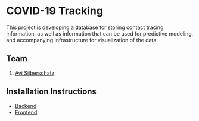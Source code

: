 # COVID-19 Tracking

This project is developing a database for storing contact tracing information, as well as information that can be used for predictive modeling, and accompanying infrastructure for visualization of the data. 

## Team

1. [Avi Silberschatz](https://codex.cs.yale.edu/avi/)

## Installation Instructions

* [Backend](docs/backend.md)
* [Frontend](docs/frontend.md)


